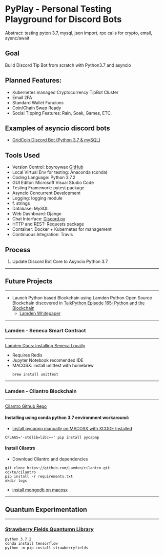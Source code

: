 # PyPlay - Personal Testing Playground for Discord Bots
Abstract: testing pyton 3.7, mysql, json import, rpc calls for crypto, email, aysnc/await

## Goal
Build Discord Tip Bot from scratch with Python3.7 and asyncio

## Planned Features:
- Kubernetes managed Cryptocurrency TipBot Cluster
- Email 2FA
- Standard Wallet Funcions
- Coin/Chain Swap Ready
- Social Tipping Features: Rain, Soak, Games, ETC.

## Examples of asyncio discord bots
- [GridCoin Discord Bot (Python 3.7 & mySQL)](https://gitlab.com/delta1512/grc-wallet-bot)

## Tools Used
- Version Control: boyroywax [GitHub](https://github.com/boyroywax/pyplay)
- Local Virtual Env for testing: Anaconda (conda)
- Coding Language: Python 3.7.2
- GUI Editor: Microsoft Visual Studio Code
- Testing Framework: pytest package
- Asyncio Concurrent Development
- Logging: logging module
- f. strings
- Database: MySQL
- Web Dashboard: Django
- Chat Interface: [Discord.py](https://discordpy.readthedocs.io/en/latest/migrating.html)
- HTTP and REST: Requests package
- Container: Docker + Kubernetes for management
- Continuous Integration: Travis

## Process
1. Update Discord Bot Core to Asyncio Python 3.7



***
## Future Projects
***
- Launch Python based Blockchain using Lamden Python Open Source Blockchain discovered in [TalkPython Episode 165: Python and the Blockchain](https://talkpython.fm/episodes/show/165/python-and-the-blockchain)
  - [Lamden Whitepaper](https://blog.lamden.io/a-complete-overview-of-the-lamden-suite-2eb43c730b40)

***
### Lamden - Seneca Smart Contract
***
[Lamden Docs: Installing Seneca Locally](https://docs.lamden.io/seneca/getting-started/installing-locally)
- Requires Redis
- Jupyter Notebook recomended IDE
- MACOSX: install unittest with homebrew
  ```
  brew install unittest
  ```
  

***
### Lamden - Cilantro Blockchain
***
[Cilantro Github Repo](https://github.com/Lamden/cilantro)

#### Installing using conda python 3.7 environment workaround:

- [Install pycapnp manually on MACOSX with XCODE Installed](https://github.com/capnproto/pycapnp)
```
CFLAGS='-stdlib=libc++' pip install pycapnp
```
#### Install Cilantro
- Download Cilantro and dependencies
```
git clone https://github.com/Lamden/cilantro.git
cd/to/cilantro
pip install -r requirements.txt
mkdir logs
```
- [install mongodb on macosx](https://docs.mongodb.com/manual/tutorial/install-mongodb-on-os-x/#install-mongodb-community-edition)

***
## Quantum Experimentation
***
### [Strawberry Fields Quantumn Library](https://strawberryfields.readthedocs.io/en/latest/introduction.html#introduction)
```
python 3.7.2
conda install tensorflow
python -m pip install strawberryfields
```
  



